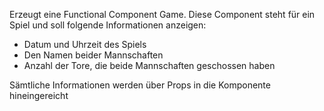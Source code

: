 Erzeugt eine Functional Component Game. Diese Component steht für ein Spiel und soll folgende Informationen anzeigen:

- Datum und Uhrzeit des Spiels
- Den Namen beider Mannschaften
- Anzahl der Tore, die beide Mannschaften geschossen haben

Sämtliche Informationen werden über Props in die Komponente hineingereicht
